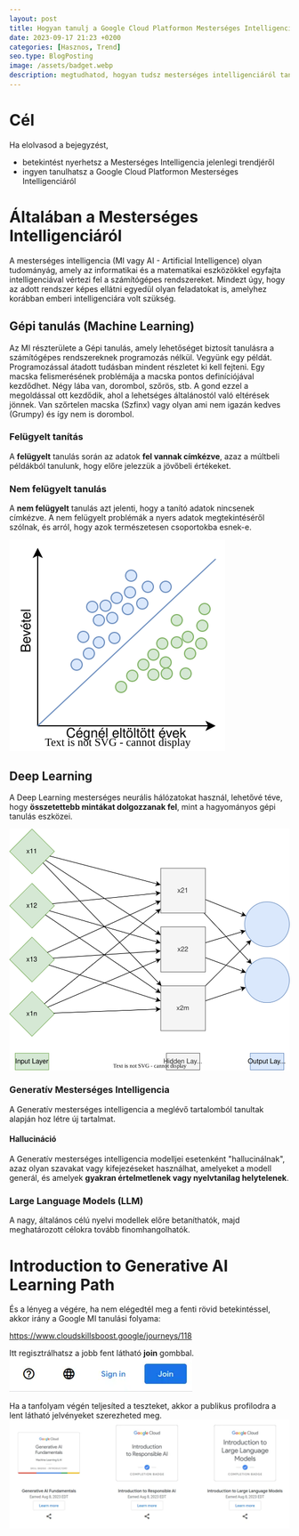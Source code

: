 ```yaml
---
layout: post
title: Hogyan tanulj a Google Cloud Platformon Mesterséges Intelligenciáról ingyen?
date: 2023-09-17 21:23 +0200
categories: [Hasznos, Trend]
seo.type: BlogPosting
image: /assets/badget.webp
description: megtudhatod, hogyan tudsz mesterséges intelligenciáról tanulni ingyen a Google Cloud Platform segítségével
---
```


# Cél
Ha elolvasod a bejegyzést,
* betekintést nyerhetsz a Mesterséges Intelligencia jelenlegi trendjéről
* ingyen tanulhatsz a Google Cloud Platformon Mesterséges Intelligenciáról

# Általában a Mesterséges Intelligenciáról
A mesterséges intelligencia (MI vagy AI - Artificial Intelligence) olyan tudományág,
amely az informatikai és a matematikai eszközökkel egyfajta intelligenciával vértezi fel
a számítógépes rendszereket. Mindezt úgy, hogy az adott rendszer képes ellátni egyedül
olyan feladatokat is, amelyhez korábban emberi intelligenciára volt szükség.

## Gépi tanulás (Machine Learning)
Az MI részterülete a Gépi tanulás, amely lehetőséget biztosít tanulásra a
számítógépes rendszereknek programozás nélkül. Vegyünk egy példát. Programozással átadott
tudásban mindent részletet ki kell fejteni. Egy macska felismerésének problémája a macska
pontos definíciójával kezdődhet. Négy lába van, dorombol, szőrös, stb. A gond ezzel a
megoldással ott kezdődik, ahol a lehetséges általánostól való eltérések jönnek. Van szőrtelen
macska (Szfinx) vagy olyan ami nem igazán kedves (Grumpy) és így nem is dorombol.

### Felügyelt tanítás
A **felügyelt** tanulás során az adatok **fel vannak címkézve**, azaz a múltbeli példákból tanulunk, 
hogy előre jelezzük a jövőbeli értékeket.

### Nem felügyelt tanulás
A **nem felügyelt** tanulás azt jelenti, hogy a tanító adatok nincsenek címkézve.
A nem felügyelt problémák a nyers adatok megtekintéséről szólnak, és arról,
hogy azok természetesen csoportokba esnek-e.

![unsupervised.svg](/assets/unsupervised.drawio.svg)

## Deep Learning
A Deep Learning mesterséges neurális hálózatokat használ, lehetővé téve, hogy 
**összetettebb mintákat dolgozzanak fel**, mint a hagyományos gépi tanulás eszközei.

![neural.svg](/assets/neural-network.drawio.svg)

### Generatív Mesterséges Intelligencia
A Generatív mesterséges intelligencia a meglévő tartalomból tanultak alapján hoz létre új tartalmat.

#### Hallucináció
A Generatív mesterséges intelligencia modelljei esetenként "hallucinálnak", azaz olyan szavakat vagy 
kifejezéseket használhat, amelyeket a modell generál, és amelyek **gyakran értelmetlenek vagy 
nyelvtanilag helytelenek**.

### Large Language Models (LLM)
A nagy, általános célú nyelvi modellek előre betaníthatók, majd meghatározott célokra tovább finomhangolhatók.

# Introduction to Generative AI Learning Path
És a lényeg a végére, ha nem elégedtél meg a fenti rövid betekintéssel, akkor irány a Google MI tanulási folyama:

https://www.cloudskillsboost.google/journeys/118

Itt regisztrálhatsz a jobb fent látható **join** gombbal.
![join](/assets/join.webp)

Ha a tanfolyam végén teljesíted a teszteket, akkor a publikus profilodra a lent látható jelvényeket szerezheted meg.
![badget](/assets/badget.webp)